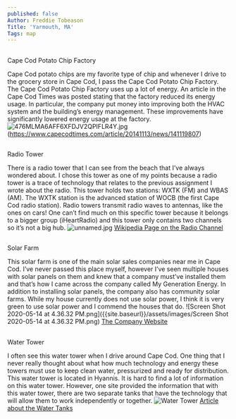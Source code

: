 ```yaml
---
published: false
Author: Freddie Tobeason
Title: 'Yarmouth, MA'
Tags: map
---
```

##

Cape Cod Potato Chip Factory

Cape Cod potato chips are my favorite type of chip and whenever I drive to the grocery store in Cape Cod, I pass the Cape Cod Potato Chip Factory. The Cape Cod Potato Chip Factory uses up a lot of energy. An article in the Cape Cod Times was posted stating that the factory reduced its energy usage. In particular, the company put money into improving both the HVAC system and the building’s energy management. These improvements have significantly lowered energy usage at the factory.![476MLMA6AFF6XFDJV2QPIFLR4Y.jpg]({{site.baseurl}}/assets/images/476MLMA6AFF6XFDJV2QPIFLR4Y.jpg)
(https://www.capecodtimes.com/article/20141113/news/141119807)
##

Radio Tower

There is a radio tower that I can see from the beach that I’ve always wondered about. I chose this tower as one of my points because a radio tower is a trace of technology that relates to the previous assignment I wrote about the radio. This tower holds two stations: WXTK (FM) and WBAS (AM). The WXTK station is the advanced station of WOCB (the first Cape Cod radio station). Radio towers transmit radio waves to antennas, like the ones on cars! One can’t find much on this specific tower because it belongs to a bigger group (iHeartRadio) and this tower only contains two channels so it’s not a big hub. ![unnamed.jpg]({{site.baseurl}}/assets/images/unnamed.jpg)
[Wikipedia Page on the Radio Channel](https://en.wikipedia.org/wiki/WXTK#History)
##

Solar Farm

This solar farm is one of the main solar sales companies near me in Cape Cod. I’ve never passed this place myself, however I’ve seen multiple houses with solar panels on them and knew that a company must’ve installed them and that’s how I came across the company called My Generation Energy. In addition to installing solar panels, the company also has community solar farms. While my house currently does not use solar power, I think it is very green  to use solar power and I commend the houses that do. ![Screen Shot 2020-05-14 at 4.36.32 PM.png]({{site.baseurl}}/assets/images/Screen Shot 2020-05-14 at 4.36.32 PM.png) [The Company Website](https://www.mygenerationenergy.com/commercial/)
##

Water Tower

I often see this water tower when I drive around Cape Cod. One thing that I never really thought about what how much technology and energy these towers must use to keep clean water, pressurized and ready for distribution. This water tower is located in Hyannis. It is hard to find a lot of information on this water tower. However, one site provided the information that with this water tower, there are two separate tanks that have the technology that will allow them to work independently or together. ![Water Tower]({{site.baseurl}}/assets/images/slider-hyannis1.jpg)
[Article about the Water Tanks](https://www.dntanks.com/projects/two-storage-tanks-for-the-hyannis-water-system-in-barnstable-ma/)